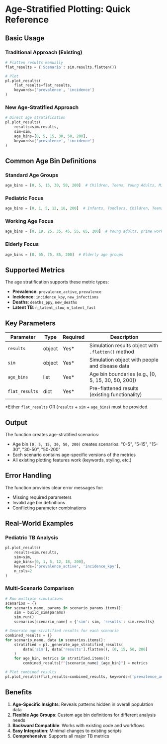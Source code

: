 # Age-Stratified Plotting: Quick Reference

## Basic Usage

### Traditional Approach (Existing)
```python
# Flatten results manually
flat_results = {'Scenario': sim.results.flatten()}

# Plot
pl.plot_results(
    flat_results=flat_results,
    keywords=['prevalence', 'incidence']
)
```

### New Age-Stratified Approach
```python
# Direct age stratification
pl.plot_results(
    results=sim.results,
    sim=sim,
    age_bins=[0, 5, 15, 30, 50, 200],
    keywords=['prevalence', 'incidence']
)
```

## Common Age Bin Definitions

### Standard Age Groups
```python
age_bins = [0, 5, 15, 30, 50, 200]  # Children, Teens, Young Adults, Middle-aged, Elderly
```

### Pediatric Focus
```python
age_bins = [0, 1, 5, 12, 18, 200]  # Infants, Toddlers, Children, Teens, Adults
```

### Working Age Focus
```python
age_bins = [0, 18, 25, 35, 45, 55, 65, 200]  # Young adults, prime working age, older workers
```

### Elderly Focus
```python
age_bins = [0, 65, 75, 85, 200]  # Elderly age groups
```

## Supported Metrics

The age stratification supports these metric types:
- **Prevalence**: `prevalence_active`, `prevalence`
- **Incidence**: `incidence_kpy`, `new_infections`
- **Deaths**: `deaths_ppy`, `new_deaths`
- **Latent TB**: `n_latent_slow`, `n_latent_fast`

## Key Parameters

| Parameter | Type | Required | Description |
|-----------|------|----------|-------------|
| `results` | object | Yes* | Simulation results object with `.flatten()` method |
| `sim` | object | Yes* | Simulation object with people and disease data |
| `age_bins` | list | Yes* | Age bin boundaries (e.g., [0, 5, 15, 30, 50, 200]) |
| `flat_results` | dict | Yes* | Pre-flattened results (existing functionality) |

*Either `flat_results` OR (`results` + `sim` + `age_bins`) must be provided.

## Output

The function creates age-stratified scenarios:
- Age bin `[0, 5, 15, 30, 50, 200]` creates scenarios: "0-5", "5-15", "15-30", "30-50", "50-200"
- Each scenario contains age-specific versions of the metrics
- All existing plotting features work (keywords, styling, etc.)

## Error Handling

The function provides clear error messages for:
- Missing required parameters
- Invalid age bin definitions
- Conflicting parameter combinations

## Real-World Examples

### Pediatric TB Analysis
```python
pl.plot_results(
    results=sim.results,
    sim=sim,
    age_bins=[0, 1, 5, 12, 18, 200],
    keywords=['prevalence_active', 'incidence_kpy'],
    n_cols=2
)
```

### Multi-Scenario Comparison
```python
# Run multiple simulations
scenarios = {}
for scenario_name, params in scenario_params.items():
    sim = build_sim(params)
    sim.run()
    scenarios[scenario_name] = {'sim': sim, 'results': sim.results}

# Generate age-stratified results for each scenario
combined_results = {}
for scenario_name, data in scenarios.items():
    stratified = pl._generate_age_stratified_results(
        data['sim'], data['results'].flatten(), [0, 15, 50, 200]
    )
    for age_bin, metrics in stratified.items():
        combined_results[f"{scenario_name}_{age_bin}"] = metrics

# Plot combined results
pl.plot_results(flat_results=combined_results, keywords=['prevalence_active'])
```

## Benefits

1. **Age-Specific Insights**: Reveals patterns hidden in overall population data
2. **Flexible Age Groups**: Custom age bin definitions for different analysis needs
3. **Backward Compatible**: Works with existing code and workflows
4. **Easy Integration**: Minimal changes to existing scripts
5. **Comprehensive**: Supports all major TB metrics 